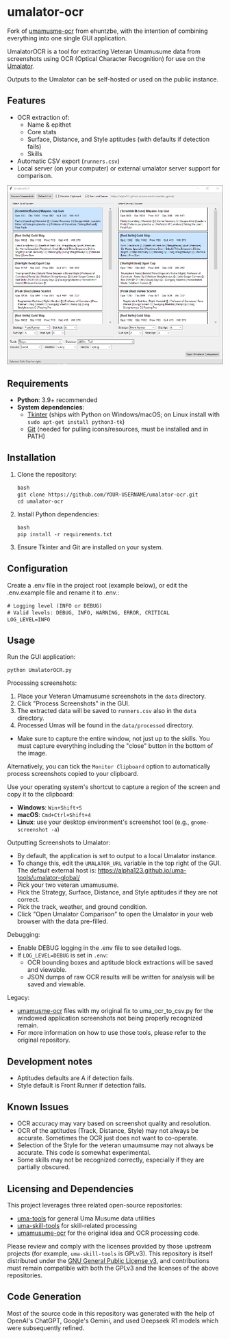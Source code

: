 # umalator-ocr

Fork of [umamusme-ocr](https://github.com/ehuntzbe/umamusume-ocr) from ehuntzbe, with the intention of combining everything into one single GUI application.

UmalatorOCR is a tool for extracting Veteran Umamusume data from screenshots using OCR (Optical Character Recognition) for use on the [Umalator](https://alpha123.github.io/uma-tools/umalator-global/).

Outputs to the Umalator can be self-hosted or used on the public instance.

## Features

- OCR extraction of:
  - Name & epithet
  - Core stats
  - Surface, Distance, and Style aptitudes (with defaults if detection fails)
  - Skills 
- Automatic CSV export (`runners.csv`)
- Local server (on your computer) or external umalator server support for comparison.

![Window containing the UmalatorOCR GUI showing two columns of selectable veteran umamusume stats and skills](./github-images/UmalatorOCR_GUI.PNG)

## Requirements

- **Python**: 3.9+ recommended
- **System dependencies**:
  - [Tkinter](https://wiki.python.org/moin/TkInter) (ships with Python on Windows/macOS; on Linux install with `sudo apt-get install python3-tk`)
  - [Git](https://git-scm.com/) (needed for pulling icons/resources, must be installed and in PATH)

## Installation

1. Clone the repository:

   ```
   bash
   git clone https://github.com/YOUR-USERNAME/umalator-ocr.git
   cd umalator-ocr
   ```

2. Install Python dependencies:

   ```
   bash
   pip install -r requirements.txt
   ```

3. Ensure Tkinter and Git are installed on your system.

## Configuration

Create a .env file in the project root (example below), or edit the .env.example file and rename it to .env.:

```
# Logging level (INFO or DEBUG)
# Valid levels: DEBUG, INFO, WARNING, ERROR, CRITICAL
LOG_LEVEL=INFO
```

## Usage

Run the GUI application:

```
python UmalatorOCR.py

```

Processing screenshots:
1. Place your Veteran Umamusume screenshots in the `data` directory.
2. Click "Process Screenshots" in the GUI.
3. The extracted data will be saved to `runners.csv` also in the `data` directory.
4. Processed Umas will be found in the `data/processed` directory.

- Make sure to capture the entire window, not just up to the skills. You must capture everything including the "close" button in the bottom of the image.

Alternatively, you can tick the `Monitor Clipboard` option to automatically process screenshots copied to your clipboard.

Use your operating system's shortcut to capture a region of the screen and copy it to the clipboard:

- **Windows**: `Win+Shift+S`
- **macOS**: `Cmd+Ctrl+Shift+4`
- **Linux**: use your desktop environment's screenshot tool (e.g., `gnome-screenshot -a`)

Outputting Screenshots to Umalator:
- By default, the application is set to output to a local Umalator instance.
- To change this, edit the `UMALATOR_URL` variable in the top right of the GUI. The default external host is: https://alpha123.github.io/uma-tools/umalator-global/
- Pick your two veteran umamusume.
- Pick the Strategy, Surface, Distance, and Style aptitudes if they are not correct.
- Pick the track, weather, and ground condition.
- Click "Open Umalator Comparison" to open the Umalator in your web browser with the data pre-filled.

Debugging:
- Enable DEBUG logging in the .env file to see detailed logs.
- If `LOG_LEVEL=DEBUG` is set in `.env`:
  - OCR bounding boxes and aptitude block extractions will be saved and viewable.
  - JSON dumps of raw OCR results will be written for analysis will be saved and viewable.

Legacy:
- [umamusme-ocr](https://github.com/ehuntzbe/umamusume-ocr) files with my original fix to uma_ocr_to_csv.py for the windowed application screenshots not being properly recognized remain.
- For more information on how to use those tools, please refer to the original repository.

## Development notes

- Aptitudes defaults are A if detection fails.
- Style default is Front Runner if detection fails.

## Known Issues
- OCR accuracy may vary based on screenshot quality and resolution.
- OCR of the aptitudes (Track, Distance, Style) may not always be accurate. Sometimes the OCR just does not want to co-operate.
- Selection of the Style for the veteran umaumsume may not always be accurate. This code is somewhat experimental.
- Some skills may not be recognized correctly, especially if they are partially obscured.

## Licensing and Dependencies

This project leverages three related open-source repositories:

- [uma-tools](https://github.com/alpha123/uma-tools) for general Uma Musume data utilities
- [uma-skill-tools](https://github.com/alpha123/uma-skill-tools) for skill-related processing
- [umamusume-ocr](https://github.com/ehuntzbe/umamusume-ocr) for the original idea and OCR processing code.

Please review and comply with the licenses provided by those upstream projects (for example, `uma-skill-tools` is GPLv3). This repository is itself distributed under the [GNU General Public License v3](LICENSE), and contributions must remain compatible with both the GPLv3 and the licenses of the above repositories.

## Code Generation

Most of the source code in this repository was generated with the help of OpenAI's ChatGPT, Google's Gemini, and used Deepseek R1 models which were subsequently refined.


